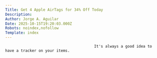 ```yaml
---
Title: Get 4 Apple AirTags for 34% Off Today
Description: 
Author: Jorge A. Aguilar
Date: 2025-10-15T19:20:03.000Z
Robots: noindex,nofollow
Template: index
---
```


                                            It's always a good idea to have a tracker on your items.
                                        